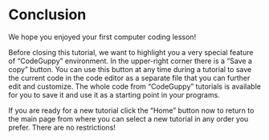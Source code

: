 # Conclusion

We hope you enjoyed your first computer coding lesson!

Before closing this tutorial, we want to highlight you a very special feature of “CodeGuppy” environment. In the upper-right corner there is a “Save a copy” button. You can use this button at any time during a tutorial to save the current code in the code editor as a separate file that you can further edit and customize. The whole code from “CodeGuppy” tutorials is available for you to save it and use it as a starting point in your programs.

If you are ready for a new tutorial click the “Home” button now to return to the main page from where you can select a new tutorial in any order you prefer. There are no restrictions!
